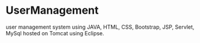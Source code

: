 # UserManagement

user management system using JAVA, HTML, CSS, Bootstrap, JSP, Servlet, MySql hosted on Tomcat using Eclipse.
